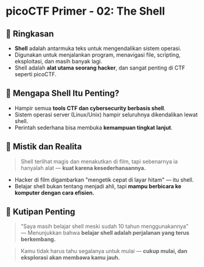 # picoCTF Primer - 02: The Shell

## 🧠 Ringkasan

- **Shell** adalah antarmuka teks untuk mengendalikan sistem operasi.
- Digunakan untuk menjalankan program, menavigasi file, scripting, eksploitasi, dan masih banyak lagi.
- Shell adalah **alat utama seorang hacker**, dan sangat penting di CTF seperti picoCTF.

## 🚀 Mengapa Shell Itu Penting?

- Hampir semua **tools CTF dan cybersecurity berbasis shell**.
- Sistem operasi server (Linux/Unix) hampir seluruhnya dikendalikan lewat shell.
- Perintah sederhana bisa membuka **kemampuan tingkat lanjut**.

## 🔮 Mistik dan Realita

> Shell terlihat magis dan menakutkan di film, tapi sebenarnya ia hanyalah alat — **kuat karena kesederhanaannya.**

- Hacker di film digambarkan "mengetik cepat di layar hitam" — itu shell.
- Belajar shell bukan tentang menjadi ahli, tapi **mampu berbicara ke komputer dengan cara efisien.**

## 💬 Kutipan Penting

> "Saya masih belajar shell meski sudah 10 tahun menggunakannya"  
— Menunjukkan bahwa **belajar shell adalah perjalanan yang terus berkembang.**

> Kamu tidak harus tahu segalanya untuk mulai — **cukup mulai, dan eksplorasi akan membawa kamu jauh.**
